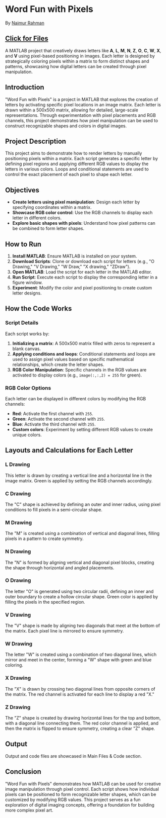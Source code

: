 # Word Fun with Pixels
By [Naimur Rahman](https://github.com/nayeem-rafi)

## [Click for Files](https://drive.google.com/drive/folders/1eOz8DStuYFjj4GVER_mqZnWJsUuunMoy?usp=drive_link)
A MATLAB project that creatively draws letters like **A**, **L**, **M**, **N**, **Z**, **O**, **C**, **W**, **X**, and **V** using pixel-based positioning in images. Each letter is designed by strategically coloring pixels within a matrix to form distinct shapes and patterns, showcasing how digital letters can be created through pixel manipulation.

## Introduction

"Word Fun with Pixels" is a project in MATLAB that explores the creation of letters by activating specific pixel locations in an image matrix. Each letter is drawn within a 500x500 matrix, allowing for detailed, large-scale representations. Through experimentation with pixel placements and RGB channels, this project demonstrates how pixel manipulation can be used to construct recognizable shapes and colors in digital images.

## Project Description

This project aims to demonstrate how to render letters by manually positioning pixels within a matrix. Each script generates a specific letter by defining pixel regions and applying different RGB values to display the letters in various colors. Loops and conditional statements are used to control the exact placement of each pixel to shape each letter.

## Objectives
- **Create letters using pixel manipulation**: Design each letter by specifying coordinates within a matrix.
- **Showcase RGB color control**: Use the RGB channels to display each letter in different colors.
- **Explore basic shapes with pixels**: Understand how pixel patterns can be combined to form letter shapes.

## How to Run
1. **Install MATLAB**: Ensure MATLAB is installed on your system.
2. **Download Scripts**: Clone or download each script for letters (e.g., "O Drawing," "V Drawing," "W Draw," "X drawing," "ZDraw").
3. **Open MATLAB**: Load the script for each letter in the MATLAB editor.
4. **Run Script**: Execute each script to display the corresponding letter in a figure window.
5. **Experiment**: Modify the color and pixel positioning to create custom letter designs.

## How the Code Works

### Script Details
Each script works by:
1. **Initializing a matrix**: A 500x500 matrix filled with zeros to represent a blank canvas.
2. **Applying conditions and loops**: Conditional statements and loops are used to assign pixel values based on specific mathematical relationships, which create the letter shapes.
3. **RGB Color Manipulation**: Specific channels in the RGB values are activated to display colors (e.g., `image(:,:,2) = 255` for green).

### RGB Color Options
Each letter can be displayed in different colors by modifying the RGB channels:
- **Red**: Activate the first channel with `255`.
- **Green**: Activate the second channel with `255`.
- **Blue**: Activate the third channel with `255`.
- **Custom colors**: Experiment by setting different RGB values to create unique colors.

## Layouts and Calculations for Each Letter

### L Drawing
This letter is drawn by creating a vertical line and a horizontal line in the image matrix. Green is applied by setting the RGB channels accordingly.

### C Drawing
The "C" shape is achieved by defining an outer and inner radius, using pixel conditions to fill pixels in a semi-circular shape.

### M Drawing
The "M" is created using a combination of vertical and diagonal lines, filling pixels in a pattern to create symmetry.

### N Drawing
The "N" is formed by aligning vertical and diagonal pixel blocks, creating the shape through horizontal and angled placements.

### O Drawing
The letter "O" is generated using two circular radii, defining an inner and outer boundary to create a hollow circular shape. Green color is applied by filling the pixels in the specified region.

### V Drawing
The "V" shape is made by aligning two diagonals that meet at the bottom of the matrix. Each pixel line is mirrored to ensure symmetry.

### W Drawing
The letter "W" is created using a combination of two diagonal lines, which mirror and meet in the center, forming a "W" shape with green and blue coloring.

### X Drawing
The "X" is drawn by crossing two diagonal lines from opposite corners of the matrix. The red channel is activated for each line to display a red "X."

### Z Drawing
The "Z" shape is created by drawing horizontal lines for the top and bottom, with a diagonal line connecting them. The red color channel is applied, and then the matrix is flipped to ensure symmetry, creating a clear "Z" shape.

## Output 
Output and code files are showcased in Main Files & Code section.

## Conclusion

"Word Fun with Pixels" demonstrates how MATLAB can be used for creative image manipulation through pixel control. Each script shows how individual pixels can be positioned to form recognizable letter shapes, which can be customized by modifying RGB values. This project serves as a fun exploration of digital imaging concepts, offering a foundation for building more complex pixel art.
